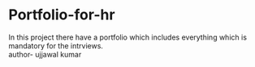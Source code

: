 # Portfolio-for-hr
In this project there have a portfolio which includes everything which is mandatory for the intrviews.
<br>
author- ujjawal kumar
